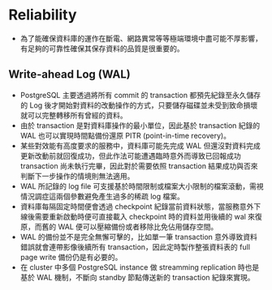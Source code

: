 # Reliability
- 為了能確保資料庫的運作在斷電、網路異常等等極端環境中盡可能不厚影響，有足夠的可靠性確保其保存資料的品質是很重要的。

## Write-ahead Log (WAL)
- PostgreSQL 主要透過將所有 commit 的 transaction 都預先紀錄至永久儲存的 Log 後才開始對資料的改動操作的方式，只要儲存磁碟並未受到致命損壞就可以完整轉移所有曾經的資料。
- 由於 transaction 是對資料庫操作的最小單位，因此基於 transaction 紀錄的 WAL 也可以實現時間點備份還原 PITR (point-in-time recovery)。
- 某些對效能有高度要求的服務中，資料庫可能先完成 WAL 但還沒對資料完成更新改動前就回復成功，但此作法可能遭遇臨時意外而導致已回報成功 transaction 尚未執行完畢，因此對於需要依照 transaction 結果成功與否來判斷下一步操作的情境則無法適用。
- WAL 所記錄的 log file 可支援基於時間限制或檔案大小限制的檔案滾動，需視情況調症這兩個參數避免產生過多的稀疏 log 檔案。
- 資料庫每隔固定時間便會透過 checkpoint 紀錄當前資料狀態，當服務意外下線後需要重新啟動時便可直接載入 checkpoint 時的資料並用後續的 wal 來復原，而舊的 WAL 便可以壓縮備份或者移除比免佔用儲存空間。
- WAL 的備份並不是完全無懈可擊的，比如單一筆 transaction 意外導致資料錯誤就會連帶影像後續所有 transaction，因此定時製作整張資料表的 full page write 備份仍是有必要的。
- 在 cluster 中多個 PostgreSQL instance 做 streamming replication 時也是基於 WAL 機制，不斷向 standby 節點傳送新的 transaction 紀錄來實現。
